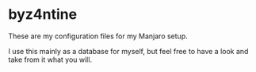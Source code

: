 # byz4ntine
These are my configuration files for my Manjaro setup.

I use this mainly as a database for myself, but feel free to have a look and take from it what you will.
